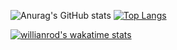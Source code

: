

![Anurag's GitHub stats](https://github-readme-stats.vercel.app/api?username=Nathaandev&show_icons=true&theme=synthwave&hide=contribs,prs) [![Top Langs](https://github-readme-stats.vercel.app/api/top-langs/?username=Nathaandev&theme=synthwave)](https://github.com/anuraghazra/github-readme-stats)


[![willianrod's wakatime stats](https://github-readme-stats.vercel.app/api/wakatime?username=willianrod)](https://github.com/anuraghazra/github-readme-stats)


